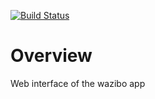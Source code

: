 [![Build Status](https://api.shippable.com/projects/5679aa2a1895ca447466cb47/badge/master)](https://app.shippable.com/projects/5679aa2a1895ca447466cb47)

# Overview

Web interface of the wazibo app

